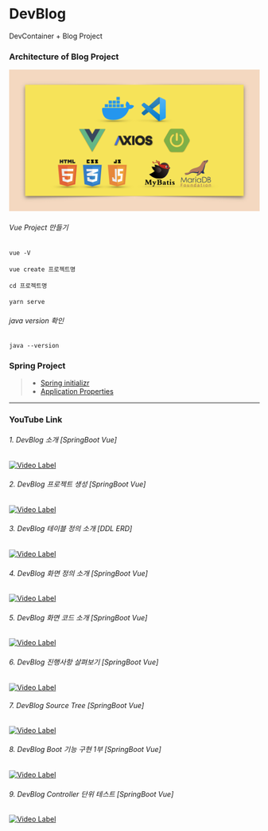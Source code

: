 # DevBlog
DevContainer + Blog Project

### Architecture of Blog Project
<img src="./image/tools.png" width="1000"></img>

###### Vue Project 만들기

```
vue -V

vue create 프로젝트명

cd 프로젝트명

yarn serve
```

###### java version 확인

```
java --version
```

### Spring Project
> * [Spring initializr](https://start.spring.io/)
> * [Application Properties](https://docs.spring.io/spring-boot/docs/current/reference/html/application-properties.html)


----
### YouTube Link

###### 1. DevBlog 소개 [SpringBoot Vue]
[![Video Label](http://img.youtube.com/vi/oZcTz9lYOqw/0.jpg)](https://youtu.be/oZcTz9lYOqw)

###### 2. DevBlog 프로젝트 생성 [SpringBoot Vue]
[![Video Label](http://img.youtube.com/vi/9X4LIJJ4SlQ/0.jpg)](https://youtu.be/9X4LIJJ4SlQ)

###### 3. DevBlog 테이블 정의 소개 [DDL ERD]
[![Video Label](http://img.youtube.com/vi/mpc99M_r_2M/0.jpg)](https://youtu.be/mpc99M_r_2M)

###### 4. DevBlog 화면 정의 소개 [SpringBoot Vue]
[![Video Label](http://img.youtube.com/vi/oxW46UYkBFs/0.jpg)](https://youtu.be/oxW46UYkBFs)

###### 5. DevBlog 화면 코드 소개 [SpringBoot Vue]
[![Video Label](http://img.youtube.com/vi/Uk7plVujni0/0.jpg)](https://youtu.be/Uk7plVujni0)

###### 6. DevBlog 진행사항 살펴보기 [SpringBoot Vue]
[![Video Label](http://img.youtube.com/vi/2fWKPBKV30w/0.jpg)](https://youtu.be/2fWKPBKV30w)

###### 7. DevBlog Source Tree [SpringBoot Vue]
[![Video Label](http://img.youtube.com/vi/vIPpkJu4acU/0.jpg)](https://youtu.be/vIPpkJu4acU)

###### 8. DevBlog Boot 기능 구현 1부 [SpringBoot Vue]
[![Video Label](http://img.youtube.com/vi/I9eJuQevfD0/0.jpg)](https://youtu.be/I9eJuQevfD0)

###### 9. DevBlog Controller 단위 테스트 [SpringBoot Vue]
[![Video Label](http://img.youtube.com/vi/hiPMGrFPQgU/0.jpg)](https://youtu.be/hiPMGrFPQgU)
